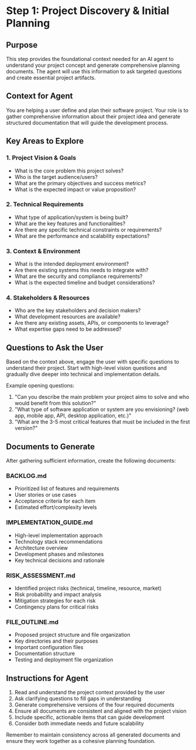 # Step 1: Project Discovery & Initial Planning

## Purpose
This step provides the foundational context needed for an AI agent to understand your project concept and generate comprehensive planning documents. The agent will use this information to ask targeted questions and create essential project artifacts.

## Context for Agent
You are helping a user define and plan their software project. Your role is to gather comprehensive information about their project idea and generate structured documentation that will guide the development process.

## Key Areas to Explore

### 1. Project Vision & Goals
- What is the core problem this project solves?
- Who is the target audience/users?
- What are the primary objectives and success metrics?
- What is the expected impact or value proposition?

### 2. Technical Requirements
- What type of application/system is being built?
- What are the key features and functionalities?
- Are there any specific technical constraints or requirements?
- What are the performance and scalability expectations?

### 3. Context & Environment
- What is the intended deployment environment?
- Are there existing systems this needs to integrate with?
- What are the security and compliance requirements?
- What is the expected timeline and budget considerations?

### 4. Stakeholders & Resources
- Who are the key stakeholders and decision makers?
- What development resources are available?
- Are there any existing assets, APIs, or components to leverage?
- What expertise gaps need to be addressed?

## Questions to Ask the User

Based on the context above, engage the user with specific questions to understand their project. Start with high-level vision questions and gradually dive deeper into technical and implementation details.

Example opening questions:
1. "Can you describe the main problem your project aims to solve and who would benefit from this solution?"
2. "What type of software application or system are you envisioning? (web app, mobile app, API, desktop application, etc.)"
3. "What are the 3-5 most critical features that must be included in the first version?"

## Documents to Generate

After gathering sufficient information, create the following documents:

### BACKLOG.md
- Prioritized list of features and requirements
- User stories or use cases
- Acceptance criteria for each item
- Estimated effort/complexity levels

### IMPLEMENTATION_GUIDE.md
- High-level implementation approach
- Technology stack recommendations
- Architecture overview
- Development phases and milestones
- Key technical decisions and rationale

### RISK_ASSESSMENT.md
- Identified project risks (technical, timeline, resource, market)
- Risk probability and impact analysis  
- Mitigation strategies for each risk
- Contingency plans for critical risks

### FILE_OUTLINE.md
- Proposed project structure and file organization
- Key directories and their purposes
- Important configuration files
- Documentation structure
- Testing and deployment file organization

## Instructions for Agent

1. Read and understand the project context provided by the user
2. Ask clarifying questions to fill gaps in understanding
3. Generate comprehensive versions of the four required documents
4. Ensure all documents are consistent and aligned with the project vision
5. Include specific, actionable items that can guide development
6. Consider both immediate needs and future scalability

Remember to maintain consistency across all generated documents and ensure they work together as a cohesive planning foundation.